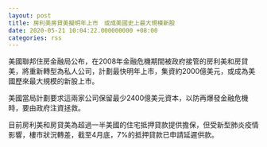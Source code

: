 ```yaml
---
layout: post
title: 房利美房貸美擬明年上市　或成美國史上最大規模新股
date: 2020-05-21 10:04:22.000000000 +08:00
categories: rss
---
```


美國聯邦住房金融局公布，在2008年金融危機期間被政府接管的房利美和房貸美，將重新轉型為私人公司，計劃最快明年上市，集資約2000億美元，或成為美國歷來最大規模的新股上市。

美國當局計劃要求這兩家公司保留最少2400億美元資本，以防再爆發金融危機時，要由政府注資拯救。

目前房利美和房貸美為超過一半美國的住宅抵押貸款提供擔保，但受新型肺炎疫情影響，樓市狀況轉差，截至4月底，7%的抵押貸款已申請延遲供款。
